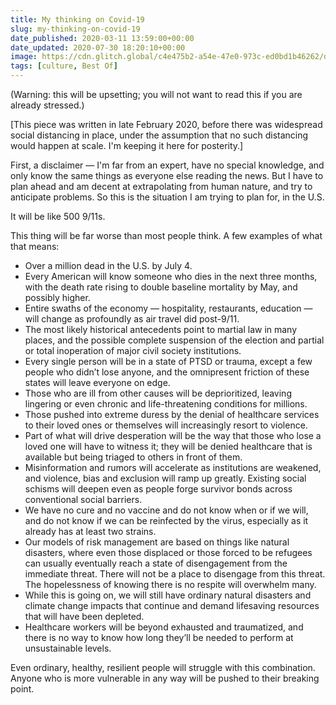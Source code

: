 ```yaml
---
title: My thinking on Covid-19
slug: my-thinking-on-covid-19
date_published: 2020-03-11 13:59:00+00:00
date_updated: 2020-07-30 18:20:10+00:00
image: https://cdn.glitch.global/c4e475b2-a54e-47e0-973c-ed0bd1b46262/dark-clouds.jpeg?v=1670563921858
tags: [culture, Best Of]
---
```

(Warning: this will be upsetting; you will not want to read this if you are already stressed.)

[This piece was written in late February 2020, before there was widespread social distancing in place, under the assumption that no such distancing would happen at scale. I'm keeping it here for posterity.]

First, a disclaimer — I'm far from an expert, have no special knowledge, and only know the same things as everyone else reading the news. But I have to plan ahead and am decent at extrapolating from human nature, and try to anticipate problems. So this is the situation I am trying to plan for, in the U.S.

It will be like 500 9/11s. 

This thing will be far worse than most people think. A few examples of what that means:

- Over a million dead in the U.S. by July 4.
- Every American will know someone who dies in the next three months, with the death rate rising to double baseline mortality by May, and possibly higher.
- Entire swaths of the economy — hospitality, restaurants, education — will change as profoundly as air travel did post-9/11.
- The most likely historical antecedents point to martial law in many places, and the possible complete suspension of the election and partial or total inoperation of major civil society institutions.
- Every single person will be in a state of PTSD or trauma, except a few people who didn’t lose anyone, and the omnipresent friction of these states will leave everyone on edge.
- Those who are ill from other causes will be deprioritized, leaving lingering or even chronic and life-threatening conditions for millions.
- Those pushed into extreme duress by the denial of healthcare services to their loved ones or themselves will increasingly resort to violence.
- Part of what will drive desperation will be the way that those who lose a loved one will have to witness it; they will be denied healthcare that is available but being triaged to others in front of them.
- Misinformation and rumors will accelerate as institutions are weakened, and violence, bias and exclusion will ramp up greatly. Existing social schisms will deepen even as people forge survivor bonds across conventional social barriers.
- We have no cure and no vaccine and do not know when or if we will, and do not know if we can be reinfected by the virus, especially as it already has at least two strains.
- Our models of risk management are based on things like natural disasters, where even those displaced or those forced to be refugees can usually eventually reach a state of disengagement from the immediate threat. There will not be a place to disengage from this threat. The hopelessness of knowing there is no respite will overwhelm many.
- While this is going on, we will still have ordinary natural disasters and climate change impacts that continue and demand lifesaving resources that will have been depleted.
- Healthcare workers will be beyond exhausted and traumatized, and there is no way to know how long they’ll be needed to perform at unsustainable levels.

Even ordinary, healthy, resilient people will struggle with this combination. Anyone who is more vulnerable in any way will be pushed to their breaking point.
